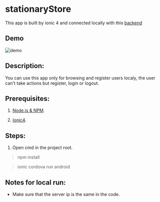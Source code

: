 # stationaryStore
This app is built by ionic 4 and connected locally with this [backend](https://github.com/mohamed-aly/stationery-store-api)

## Demo
![demo](https://github.com/ManarArabi/stationaryStore/blob/master/demo.gif)

## Description:
You can use this app only for browsing and register users localy, the user can't take actions but register, login or logout.


## Prerequisites:

1. [Node.js & NPM](https://nodejs.org/en/download/).
 
2. [Ionic4](https://ionicframework.com/docs/installation/cli).
 
## Steps:

1. Open cmd in the project root.
> npm install

> ionic cordova run android

## Notes for local run: 

* Make sure that the server ip is the same in the code.
